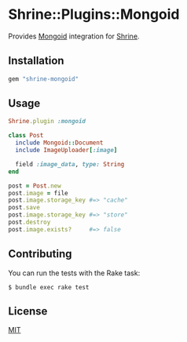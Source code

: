 # Shrine::Plugins::Mongoid

Provides [Mongoid] integration for [Shrine].

## Installation

```ruby
gem "shrine-mongoid"
```

## Usage

```rb
Shrine.plugin :mongoid
```
```rb
class Post
  include Mongoid::Document
  include ImageUploader[:image]

  field :image_data, type: String
end
```
```rb
post = Post.new
post.image = file
post.image.storage_key #=> "cache"
post.save
post.image.storage_key #=> "store"
post.destroy
post.image.exists?     #=> false
```

## Contributing

You can run the tests with the Rake task:

```
$ bundle exec rake test
```

## License

[MIT](LICENSE.txt)

[Mongoid]: https://github.com/mongodb/mongoid
[Shrine]: https://github.com/janko-m/shrine
